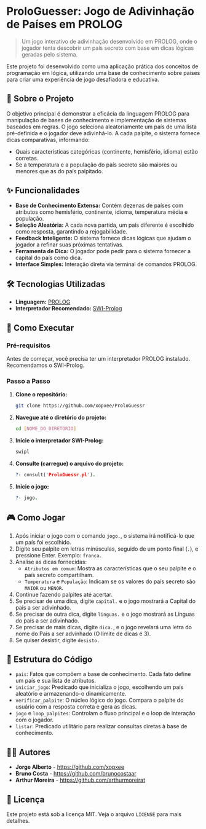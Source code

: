 # ProloGuesser: Jogo de Adivinhação de Países em PROLOG

> Um jogo interativo de adivinhação desenvolvido em PROLOG, onde o jogador tenta descobrir um país secreto com base em dicas lógicas geradas pelo sistema.

Este projeto foi desenvolvido como uma aplicação prática dos conceitos de programação em lógica, utilizando uma base de conhecimento sobre países para criar uma experiência de jogo desafiadora e educativa.

## 📜 Sobre o Projeto

O objetivo principal é demonstrar a eficácia da linguagem PROLOG para manipulação de bases de conhecimento e implementação de sistemas baseados em regras. O jogo seleciona aleatoriamente um país de uma lista pré-definida e o jogador deve adivinhá-lo. A cada palpite, o sistema fornece dicas comparativas, informando:

  * Quais características categóricas (continente, hemisfério, idioma) estão corretas.
  * Se a temperatura e a população do país secreto são maiores ou menores que as do país palpitado.

## ✨ Funcionalidades

  - **Base de Conhecimento Extensa:** Contém dezenas de países com atributos como hemisfério, continente, idioma, temperatura média e população.
  - **Seleção Aleatória:** A cada nova partida, um país diferente é escolhido como resposta, garantindo a rejogabilidade.
  - **Feedback Inteligente:** O sistema fornece dicas lógicas que ajudam o jogador a refinar suas próximas tentativas.
  - **Ferramenta de Dica:** O jogador pode pedir para o sistema fornecer a capital do país como dica.
  - **Interface Simples:** Interação direta via terminal de comandos PROLOG.

## 🛠️ Tecnologias Utilizadas

  - **Linguagem:** [PROLOG](https://www.swi-prolog.org/)
  - **Interpretador Recomendado:** [SWI-Prolog](https://www.swi-prolog.org/download/stable)

## 🚀 Como Executar

### Pré-requisitos

Antes de começar, você precisa ter um interpretador PROLOG instalado. Recomendamos o SWI-Prolog.

### Passo a Passo

1.  **Clone o repositório:**

    ```bash
    git clone https://github.com/xopxee/ProloGuessr
    ```

2.  **Navegue até o diretório do projeto:**

    ```bash
    cd [NOME_DO_DIRETORIO]
    ```

3.  **Inicie o interpretador SWI-Prolog:**

    ```bash
    swipl
    ```

4.  **Consulte (carregue) o arquivo do projeto:**

    ```prolog
    ?- consult('ProloGuessr.pl').
    ```

5.  **Inicie o jogo:**

    ```prolog
    ?- jogo.
    ```

## 🎮 Como Jogar

1.  Após iniciar o jogo com o comando `jogo.`, o sistema irá notificá-lo que um país foi escolhido.
2.  Digite seu palpite em letras minúsculas, seguido de um ponto final (`.`), e pressione Enter. Exemplo: `franca.`
3.  Analise as dicas fornecidas:
      - `Atributos em comum`: Mostra as características que o seu palpite e o país secreto compartilham.
      - `Temperatura` e `População`: Indicam se os valores do país secreto são `MAIOR` ou `MENOR`.
4.  Continue fazendo palpites até acertar.
5.  Se precisar de uma dica, digite `capital.` e o jogo mostrará a Capital do país a ser adivinhado.
6.  Se precisar de outra dica, digite `linguas.` e o jogo mostrará as Línguas do país a ser adivinhado.
7.  Se precisar de mais dicas, digite `dica.`, e o jogo revelará uma letra do nome do País a ser advinhado (O limite de dicas é 3).
8.  Se quiser desistir, digite `desisto.`

## 📁 Estrutura do Código

  - `pais`: Fatos que compõem a base de conhecimento. Cada fato define um país e sua lista de atributos.
  - `iniciar_jogo`: Predicado que inicializa o jogo, escolhendo um país aleatório e armazenando-o dinamicamente.
  - `verificar_palpite`: O núcleo lógico do jogo. Compara o palpite do usuário com a resposta correta e gera as dicas.
  - `jogo` e `loop_palpites`: Controlam o fluxo principal e o loop de interação com o jogador.
  - `listar`: Predicado utilitário para realizar consultas diretas à base de conhecimento.

## 👨‍💻 Autores

  - **Jorge Alberto** - https://github.com/xopxee
  - **Bruno Costa** - https://github.com/brunocostaar
  - **Arthur Moreira** - https://github.com/arthurmoreirat

## 📄 Licença

Este projeto está sob a licença MIT. Veja o arquivo `LICENSE` para mais detalhes.
